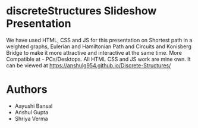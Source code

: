 # discreteStructures Slideshow Presentation
We have used HTML, CSS and JS for this presentation on Shortest path in a weighted graphs, Eulerian and Hamiltonian Path and Circuits and Konisberg Bridge to make it more attractive and interactive at the same time.
More Compatible at - PCs/Desktops.
All HTML CSS and JS work are mine own.
It can be viewed at https://anshulg954.github.io/Discrete-Structures/
# Authors
* Aayushi Bansal
* Anshul Gupta
* Shriya Verma
